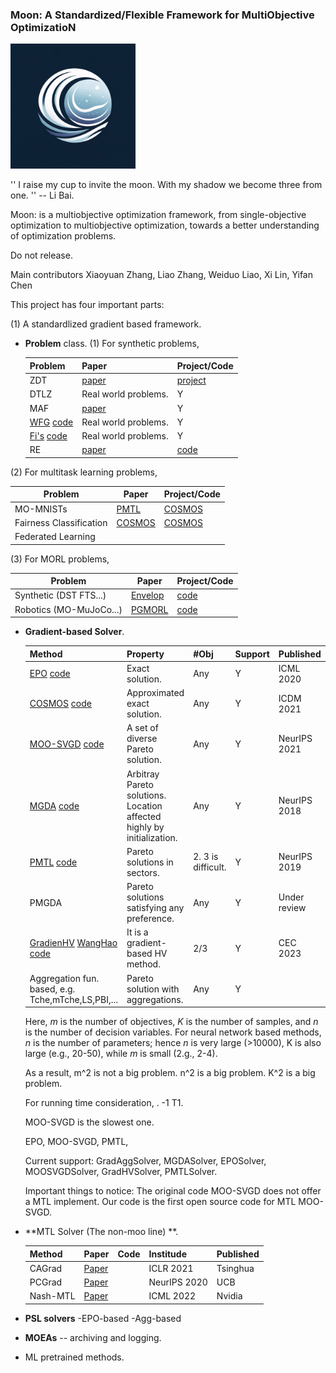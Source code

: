 ### Moon: A Standardized/Flexible Framework for MultiObjective OptimizatioN
<img src="moon.png" alt="Moon" width="200">

''
    I raise my cup to invite the moon.
    With my shadow we become three from one.
''
-- Li Bai.

Moon: is a multiobjective optimization framework, from single-objective optimization to multiobjective optimization, towards a better understanding of optimization problems.


Do not release.  

Main contributors Xiaoyuan Zhang, Liao Zhang, Weiduo Liao, Xi Lin, Yifan Chen

This project has four important parts:

(1) A standardlized gradient based framework. 

- **Problem** class.
  (1) For synthetic problems, 
   

  | Problem                                          | Paper                                                              | Project/Code                                         |
  |--------------------------------------------------|------------------|------------------------------------------------------|
  | ZDT                                              | [paper](https://ieeexplore.ieee.org/document/996017)               | [project](https://pymoo.org/problems/multi/zdt.html) |
  | DTLZ                                             | Real world problems.                                               | Y                                                    |
  | MAF                                              | [paper](https://link.springer.com/article/10.1007/s40747-017-0039-7) | Y                                                    |
  | [WFG](https://ieeexplore.ieee.org/document/996017) [code]() | Real world problems.                                               | Y                                                    |
  | [Fi's](https://ieeexplore.ieee.org/document/996017) [code]() | Real world problems.                                               | Y                                                    |
  | RE  | [paper](https://arxiv.org/abs/2009.12867)| [code](https://github.com/ryojitanabe/reproblems)|

(2) For multitask learning problems, 

| Problem                 | Paper | Project/Code |
|-------------------------|------|--------------|
| MO-MNISTs               | [PMTL](https://proceedings.neurips.cc/paper_files/paper/2019/file/685bfde03eb646c27ed565881917c71c-Paper.pdf)     | [COSMOS](https://github.com/ruchtem/cosmos)     |
| Fairness Classification |[COSMOS](https://arxiv.org/pdf/2103.13392.pdf) |[COSMOS](https://github.com/ruchtem/cosmos) |
| Federated Learning      | | |

(3) For MORL problems,

| Problem                 | Paper                                                                                                            | Project/Code                              |
|-------------------------|------------------------------------------------------------------------------------------------------------------|-------------------------------------------|
| Synthetic (DST FTS...)  | [Envelop](https://proceedings.neurips.cc/paper_files/paper/2019/file/4a46fbfca3f1465a27b210f4bdfe6ab3-Paper.pdf) | [code]()                                  |
| Robotics (MO-MuJoCo...) | [PGMORL](http://proceedings.mlr.press/v119/xu20h/xu20h.pdf)                                                      | [code](https://github.com/mit-gfx/PGMORL) |




- **Gradient-based Solver**.

    | Method                                                                                                                                                                              | Property                                                              | #Obj               | Support | Published | Complexity      |
    |-------------------------------------------------------------------------------------------------------------------------------------------------------------------------------------|-----------------------------------------------------------------------|--------------------|---------|----------|-----------------|
    | [EPO](https://proceedings.mlr.press/v119/mahapatra20a/mahapatra20a.pdf) [code](https://github.com/dbmptr/EPOSearch)                                                                 | Exact solution.                                                       | Any                | Y       | ICML 2020 | $O(m^2 n K )$   |
    | [COSMOS](https://arxiv.org/pdf/2103.13392.pdf) [code](https://github.com/ruchtem/cosmos)                                                                                            | Approximated exact solution.                                          | Any                | Y       | ICDM 2021| $O(m n K )$     |
    | [MOO-SVGD](https://openreview.net/pdf?id=S2-j0ZegyrE) [code](https://github.com/gnobitab/MultiObjectiveSampling)                                                                    | A set of diverse Pareto solution.                                     | Any                | Y       | NeurIPS 2021 | $O(m^2 n K^2 )$ |
    | [MGDA](https://proceedings.neurips.cc/paper/2018/file/432aca3a1e345e339f35a30c8f65edce-Paper.pdf) [code](https://github.com/intel-isl/MultiObjectiveOptimization) | Arbitray Pareto solutions. Location affected highly by initialization. | Any                | Y       | NeurIPS 2018 | $O(m^2 n K )$   |
    | [PMTL](https://proceedings.neurips.cc/paper_files/paper/2019/file/685bfde03eb646c27ed565881917c71c-Paper.pdf) [code](https://github.com/Xi-L/ParetoMTL)                             | Pareto solutions in sectors.                                          | 2. 3 is difficult. | Y       | NeurIPS 2019 | $O(m^2 n K^2 )$ |
    | PMGDA     | Pareto solutions satisfying any preference.                           | Any                | Y       | Under review | $O(m^2 n K )$   |
    | [GradienHV](https://arxiv.org/abs/2102.04523) [WangHao](https://link.springer.com/chapter/10.1007/978-3-319-54157-0_44) [code](https://github.com/timodeist/multi_objective_learning) | It is a gradient-based HV method.| 2/3                | Y       | CEC 2023| $O(m^2 n K^2 )$ |   
    | Aggregation fun. based, e.g. Tche,mTche,LS,PBI,...                                                                                                                                  | Pareto solution with aggregations.    | Any                | Y       |


    Here, $m$ is the number of objectives, $K$ is the number of samples, and $n$ is the number of decision variables.
    For neural network based methods, $n$ is the number of parameters; hence $n$ is very large (>10000), K is also large (e.g., 20-50), while $m$ is small (2.g., 2-4).

    As a result, m^2 is not a big problem. n^2 is a big problem. K^2 is a big problem.

    For running time consideration, .
        -1 T1. 

    MOO-SVGD is the slowest one.


    EPO, MOO-SVGD, PMTL, 

    
    Current support:
        GradAggSolver, MGDASolver, EPOSolver, MOOSVGDSolver, GradHVSolver, PMTLSolver.

    Important things to notice:
        The original code MOO-SVGD does not offer a MTL implement. Our code is the first open source code for MTL MOO-SVGD.


- **MTL Solver (The non-moo line) **.

    | Method   | Paper                                         |Code| Institude | Published |
    |----------|-----------------------------------------------|----|---------|-----------|
    | CAGrad   | [Paper](https://openreview.net/forum?id=IMPnRXEWpvr) | |ICLR 2021| Tsinghua  |
    | PCGrad   | [Paper](https://arxiv.org/pdf/2001.06782.pdf) | |NeurIPS 2020| UCB       |
    | Nash-MTL | [Paper](https://arxiv.org/abs/2202.01017)     | |ICML 2022| Nvidia    |

- **PSL solvers**
    -EPO-based
    -Agg-based


- **MOEAs**
   -- archiving and logging.

- ML pretrained methods. 
